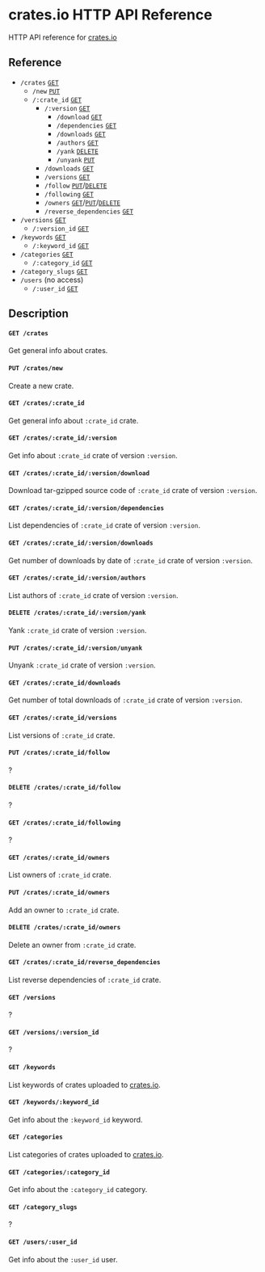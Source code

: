 # crates.io HTTP API Reference

HTTP API reference for [crates.io](https://crates.io)


## Reference

- `/crates` [`GET`](#user-content-get-crates)
  - `/new` [`PUT`](#user-content-put-cratesnew)
  - `/:crate_id` [`GET`](#user-content-get-cratescrate_id)
    - `/:version` [`GET`](#user-content-get-cratescrate_idversion)
      - `/download` [`GET`](#user-content-get-cratescrate_idversiondownload)
      - `/dependencies` [`GET`](#user-content-get-cratescrate_idversiondependencies)
      - `/downloads` [`GET`](#user-content-get-cratescrate_idversiondownloads)
      - `/authors` [`GET`](#user-content-get-cratescrate_idversionauthors)
      - `/yank` [`DELETE`](#user-content-delete-cratescrate_idversionyank)
      - `/unyank` [`PUT`](#user-content-put-cratescrate_idversionunyank)
    - `/downloads` [`GET`](#user-content-get-cratescrate_iddownloads)
    - `/versions` [`GET`](#user-content-get-cratescrate_idversions)
    - `/follow` [`PUT`](#user-content-put-cratescrate_idfollow)/[`DELETE`](#user-content-delete-cratescrate_idfollow)
    - `/following` [`GET`](#user-content-get-cratescrate_idfollowing)
    - `/owners` [`GET`](#user-content-get-cratescrate_idowners)/[`PUT`](#user-content-put-cratescrate_idowners)/[`DELETE`](#user-content-delete-cratescrate_idowners)
    - `/reverse_dependencies` [`GET`](#user-content-get-cratescrate_iddownloads)
- `/versions` [`GET`](#user-content-get-versions)
  - `/:version_id` [`GET`](#user-content-get-versionsversion_id)
- `/keywords` [`GET`](#user-content-get-keywords)
  - `/:keyword_id` [`GET`](#user-content-get-keywordskeyword_id)
- `/categories` [`GET`](#user-content-get-categories)
  - `/:category_id` [`GET`](#user-content-get-categoriescategory_id)
- `/category_slugs` [`GET`](#user-content-get-category_slugs)
- `/users` (no access)
  - `/:user_id` [`GET`](#user-content-get-usersuser_id)


## Description

#### `GET /crates`

Get general info about crates.

#### `PUT /crates/new`

Create a new crate.

#### `GET /crates/:crate_id`

Get general info about `:crate_id` crate.

#### `GET /crates/:crate_id/:version`

Get info about `:crate_id` crate of version `:version`.

#### `GET /crates/:crate_id/:version/download`

Download tar-gzipped source code of `:crate_id` crate of version `:version`.

#### `GET /crates/:crate_id/:version/dependencies`

List dependencies of `:crate_id` crate of version `:version`.

#### `GET /crates/:crate_id/:version/downloads`

Get number of downloads by date of `:crate_id` crate of version `:version`.

#### `GET /crates/:crate_id/:version/authors`

List authors of `:crate_id` crate of version `:version`.

#### `DELETE /crates/:crate_id/:version/yank`

Yank `:crate_id` crate of version `:version`.

#### `PUT /crates/:crate_id/:version/unyank`

Unyank `:crate_id` crate of version `:version`.

#### `GET /crates/:crate_id/downloads`

Get number of total downloads of `:crate_id` crate of version `:version`.

#### `GET /crates/:crate_id/versions`

List versions of `:crate_id` crate.

#### `PUT /crates/:crate_id/follow`

?

#### `DELETE /crates/:crate_id/follow`

?

#### `GET /crates/:crate_id/following`

?

#### `GET /crates/:crate_id/owners`

List owners of `:crate_id` crate.

#### `PUT /crates/:crate_id/owners`

Add an owner to `:crate_id` crate.

#### `DELETE /crates/:crate_id/owners`

Delete an owner from `:crate_id` crate.

#### `GET /crates/:crate_id/reverse_dependencies`

List reverse dependencies of `:crate_id` crate.

#### `GET /versions`

?

#### `GET /versions/:version_id`

?

#### `GET /keywords`

List keywords of crates uploaded to [crates.io](https://crates.io).

#### `GET /keywords/:keyword_id`

Get info about the `:keyword_id` keyword.

#### `GET /categories`

List categories of crates uploaded to [crates.io](https://crates.io).

#### `GET /categories/:category_id`

Get info about the `:category_id` category.

#### `GET /category_slugs`

?

#### `GET /users/:user_id`

Get info about the `:user_id` user.
